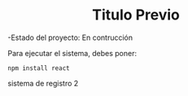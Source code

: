 <h1 align="center">Titulo Previo</h1>

-Estado del proyecto: En contrucción

Para ejecutar el sistema, debes poner:

```npm install react```

sistema de registro 2

